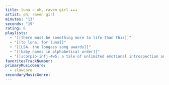 ```yaml
---
title: luna — oh, raven girl ★★★
artist: oh, raven girl
minutes: "13"
seconds: "19"
rating: 6
playlists:
  - "[[there must be something more to life than this]]"
  - "[[to luna, for luna]]"
  - "[[LSA. the longass song awards]]"
  - "[[baby names in alphabetical order]]"
  - "[[scorpio-infj-4w5; a tale of unlimited emotional introspection and arcane bullshit]]"
favoritesTrackNumber:
primaryMusicGenre:
  - slowcore
secondaryMusicGenre:
---
```

